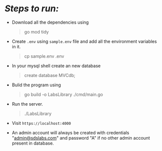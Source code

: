 # ***Steps to run:***  

- Download all the dependencies using
  > go mod tidy

- Create `.env` using `sample.env` file and add all the environment variables in it. 
  > cp sample.env .env  
  
- In your mysql shell create an new database
  > create database MVCdb;

- Bulid the program using
  > go build -o LabsLibrary ./cmd/main.go

- Run the server.
  > ./LabsLibrary

- Visit `https://localhost:4000` 
- An admin account will always be created with credentials "admin@sdslabs.com" and password "A" if no other admin account present in database.


